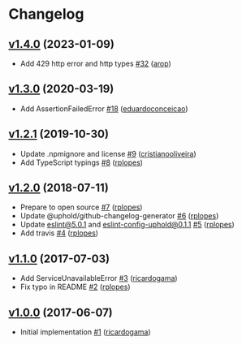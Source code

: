 # Changelog

## [v1.4.0](https://github.com/uphold/http-errors/releases/tag/v1.4.0) (2023-01-09)
- Add 429 http error and http types [\#32](https://github.com/uphold/http-errors/pull/32) ([arop](https://github.com/arop))

## [v1.3.0](https://github.com/uphold/http-errors/releases/tag/v1.3.0) (2020-03-19)
- Add AssertionFailedError [\#18](https://github.com/uphold/http-errors/pull/18) ([eduardoconceicao](https://github.com/eduardoconceicao))

## [v1.2.1](https://github.com/uphold/http-errors/releases/tag/v1.2.1) (2019-10-30)
- Update .npmignore and license [\#9](https://github.com/uphold/http-errors/pull/9) ([cristianooliveira](https://github.com/cristianooliveira))
- Add TypeScript typings [\#8](https://github.com/uphold/http-errors/pull/8) ([rplopes](https://github.com/rplopes))

## [v1.2.0](https://github.com/uphold/http-errors/releases/tag/v1.2.0) (2018-07-11)
- Prepare to open source [\#7](https://github.com/uphold/http-errors/pull/7) ([rplopes](https://github.com/rplopes))
- Update @uphold/github-changelog-generator [\#6](https://github.com/uphold/http-errors/pull/6) ([rplopes](https://github.com/rplopes))
- Update eslint@5.0.1 and eslint-config-uphold@0.1.1 [\#5](https://github.com/uphold/http-errors/pull/5) ([rplopes](https://github.com/rplopes))
- Add travis [\#4](https://github.com/uphold/http-errors/pull/4) ([rplopes](https://github.com/rplopes))

## [v1.1.0](https://github.com/uphold/http-errors/releases/tag/v1.1.0) (2017-07-03)
- Add ServiceUnavailableError [\#3](https://github.com/uphold/http-errors/pull/3) ([ricardogama](https://github.com/ricardogama))
- Fix typo in README [\#2](https://github.com/uphold/http-errors/pull/2) ([rplopes](https://github.com/rplopes))

## [v1.0.0](https://github.com/uphold/http-errors/releases/tag/v1.0.0) (2017-06-07)
- Initial implementation [\#1](https://github.com/uphold/http-errors/pull/1) ([ricardogama](https://github.com/ricardogama))

